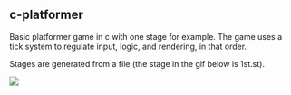 ## c-platformer

Basic platformer game in c with one stage for example. The game uses a tick
system to regulate input, logic, and rendering, in that order.

Stages are generated from a file (the stage in the gif below is 1st.st).

![](https://github.com/JamesCMorey/c-platformer/blob/main/demo.gif)
